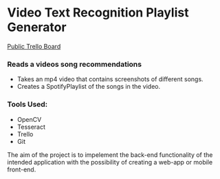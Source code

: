 # Video Text Recognition Playlist Generator #

[Public Trello Board](https://trello.com/b/QOrGF8iI/tiktok-music-video-playlist-generator)

### Reads a videos song recommendations ###
* Takes an mp4 video that contains screenshots of different songs.
* Creates a SpotifyPlaylist of the songs in the video.

### Tools Used: ###
* OpenCV
* Tesseract
* Trello
* Git

The aim of the project is to impelement the back-end functionality of the intended application with the possibility of creating a web-app or mobile front-end.
